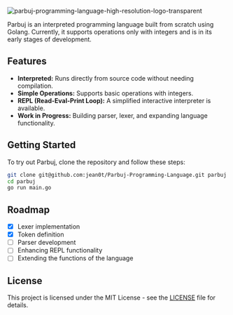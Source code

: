 ![parbuj-programming-language-high-resolution-logo-transparent](https://github.com/jean0t/Parbuj-Programming-Language/assets/127698173/cc21116d-4329-4dd2-964d-28182fba6049)


Parbuj is an interpreted programming language built from scratch using Golang. Currently, it supports operations only with integers and is in its early stages of development.

## Features

- **Interpreted:** Runs directly from source code without needing compilation.
- **Simple Operations:** Supports basic operations with integers.
- **REPL (Read-Eval-Print Loop):** A simplified interactive interpreter is available.
- **Work in Progress:** Building parser, lexer, and expanding language functionality.

## Getting Started

To try out Parbuj, clone the repository and follow these steps:

```bash
git clone git@github.com:jean0t/Parbuj-Programming-Language.git parbuj
cd parbuj
go run main.go
```

## Roadmap

- [x] Lexer implementation
- [x] Token definition
- [ ] Parser development
- [ ] Enhancing REPL functionality
- [ ] Extending the functions of the language

## License

This project is licensed under the MIT License - see the [LICENSE](LICENSE) file for details.
